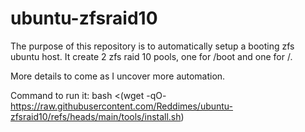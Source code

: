 # ubuntu-zfsraid10
The purpose of this repository is to automatically setup a booting zfs ubuntu host.  It create 2 zfs raid 10 pools, one for /boot and one for /.


More details to come as I uncover more automation.

Command to run it: bash <(wget -qO- https://raw.githubusercontent.com/Reddimes/ubuntu-zfsraid10/refs/heads/main/tools/install.sh)

